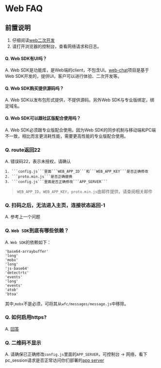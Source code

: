 # Web FAQ

## 前置说明
1. 仔细阅读[web二次开发](./../web/integration.md)
2. 请打开浏览器的控制台，查看网络请求和日志。

#### Q. Web SDK有UI吗？
A. Web SDK是功能库，是Web端的client，不包含UI。[web-chat](https://github.com/wildfirechat/web-chat)项目是基于Web SDK开发的，提供UI，客户可以进行体验、二次开发等。

#### Q. Web SDK购买提供源码吗？
A. Web SDK以发布包形式提供，不提供源码。另外Web SDK与专业版绑定，绑定域名。

#### Q. Web SDK可以跟社区版配合使用吗？
A. Web SDK必须跟专业版配合使用。因为Web SDK的同步机制与移动端和PC端不一致，相比而言更消耗性能，需要更高性能的专业版配合使用。

### Q. route返回22
A. 错误码22，表示未授权，请确认

    1. ```config.js```里面```WEB_APP_ID```和```WEB_APP_KEY```是否正确修改
    2. ```proto.min.js```是否正确替换
    3. ```config.js```里面是否正确修改```APP_SERVER```

> ```WEB_APP_ID```，```WEB_APP_KEY```，```proto.min.js```由邮件提供，请查阅相关邮件

### Q. 扫码之后，无法进入主页，连接状态返回-1
A. 参考上一个问题

### Q. ```Web SDK```到底有哪些依赖？
A. ```Web SDK```的依赖如下：

    'base64-arraybuffer'
    'long'
    'mobx'
    'long'
    'js-base64'
    'detectrtc'
    'events'
    'long'
    'events'
    'atob'
    'btoa'

其中,```mobx```不是必须，可将其从```wfc/messages/message.js```中移除。

### Q. 如何启用https?
A. [回答](./web/https.md)

### Q. 二维码不显示
A. 请确保已正确修改```config.js```里面的```APP_SERVER```，可控制台 -> 网络，看下pc_session请求是否正常访问你们部署的[app server](../quick_start/server.md)